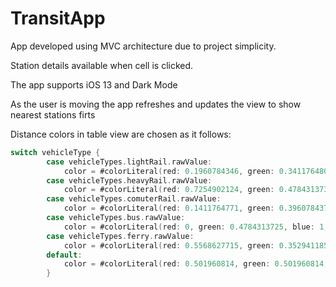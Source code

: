 # TransitApp

App developed using MVC architecture due to project simplicity.

Station details available when cell is clicked.

The app supports iOS 13 and Dark Mode

As the user is moving the app refreshes and updates the view to show nearest stations firts

Distance colors in table view are chosen as it follows:

```swift
switch vehicleType {
        case vehicleTypes.lightRail.rawValue:
            color = #colorLiteral(red: 0.1960784346, green: 0.3411764801, blue: 0.1019607857, alpha: 1)
        case vehicleTypes.heavyRail.rawValue:
            color = #colorLiteral(red: 0.7254902124, green: 0.4784313738, blue: 0.09803921729, alpha: 1)
        case vehicleTypes.comuterRail.rawValue:
            color = #colorLiteral(red: 0.1411764771, green: 0.3960784376, blue: 0.5647059083, alpha: 1)
        case vehicleTypes.bus.rawValue:
            color = #colorLiteral(red: 0, green: 0.4784313725, blue: 1, alpha: 1)
        case vehicleTypes.ferry.rawValue:
            color = #colorLiteral(red: 0.5568627715, green: 0.3529411852, blue: 0.9686274529, alpha: 1)
        default:
            color = #colorLiteral(red: 0.501960814, green: 0.501960814, blue: 0.501960814, alpha: 1)
        }
```
